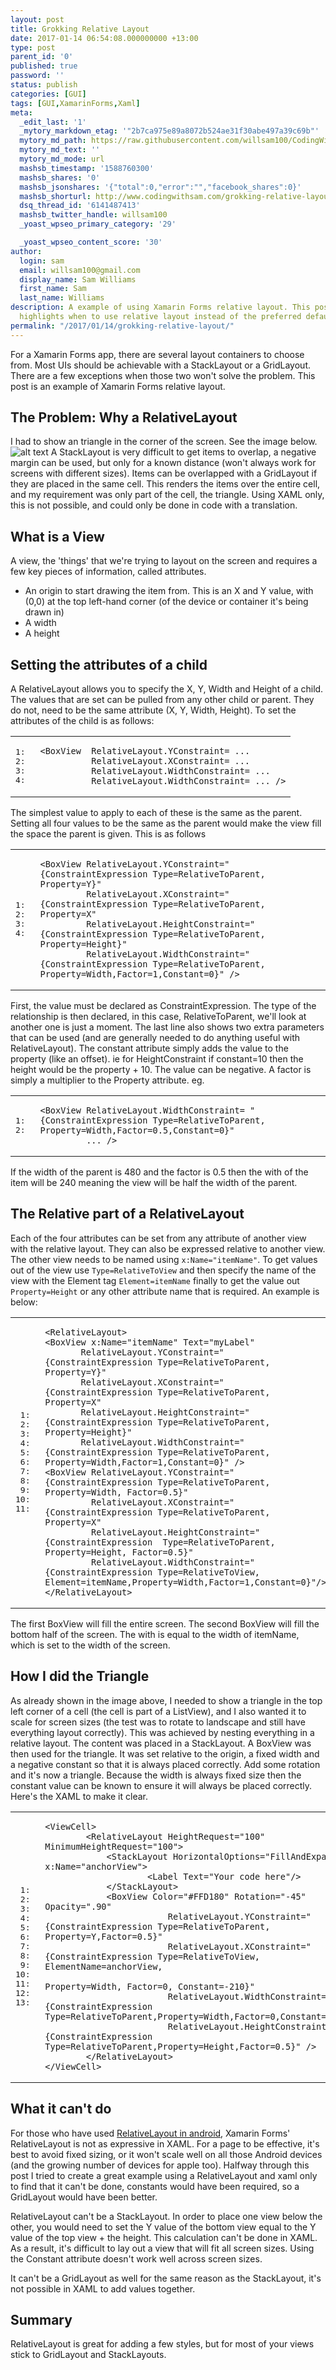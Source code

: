 ```yaml
---
layout: post
title: Grokking Relative Layout
date: 2017-01-14 06:54:08.000000000 +13:00
type: post
parent_id: '0'
published: true
password: ''
status: publish
categories: [GUI]
tags: [GUI,XamarinForms,Xaml]
meta:
  _edit_last: '1'
  _mytory_markdown_etag: '"2b7ca975e89a8072b524ae31f30abe497a39c69b"'
  mytory_md_path: https://raw.githubusercontent.com/willsam100/CodingWithSam/master/RelativeLayout.md
  mytory_md_text: ''
  mytory_md_mode: url
  mashsb_timestamp: '1588760300'
  mashsb_shares: '0'
  mashsb_jsonshares: '{"total":0,"error":"","facebook_shares":0}'
  mashsb_shorturl: http://www.codingwithsam.com/grokking-relative-layout/
  dsq_thread_id: '6141487413'
  mashsb_twitter_handle: willsam100
  _yoast_wpseo_primary_category: '29'

  _yoast_wpseo_content_score: '30'
author:
  login: sam
  email: willsam100@gmail.com
  display_name: Sam Williams
  first_name: Sam
  last_name: Williams
description: A example of using Xamarin Forms relative layout. This post
  highlights when to use relative layout instead of the preferred defaults StackLayout/GridLayout
permalink: "/2017/01/14/grokking-relative-layout/"
---
```

For a Xamarin Forms app, there are several layout containers to choose from. Most UIs should be achievable with a StackLayout or a GridLayout. There are a few exceptions when those two won't solve the problem. This post is an example of Xamarin Forms relative layout.

## The Problem: Why a RelativeLayout
I had to show an triangle in the corner of the screen. See the image below.
<img title="screenshot" src="{{ site.baseurl }}/assets/img/cornerui.png" alt="alt text" />
A StackLayout is very difficult to get items to overlap, a negative margin can be used, but only for a known distance (won't always work for screens with different sizes). Items can be overlapped with a GridLayout if they are placed in the same cell. This renders the items over the entire cell, and my requirement was only part of the cell, the triangle. Using XAML only, this is not possible, and could only be done in code with a translation.

## What is a View
A view, the 'things' that we're trying to layout on the screen and requires a few key pieces of information, called attributes.
- An origin to start drawing the item from. This is an X and Y value, with (0,0) at the top left-hand corner (of the device or container it's being drawn in)
- A width
- A height

## Setting the attributes of a child
A RelativeLayout allows you to specify the X, Y, Width and Height of a child. The values that are set can be pulled from any other child or parent. They do not, need to be the same attribute (X, Y, Width, Height). To set the attributes of the child is as follows:
<table class="pre">
<tbody>
<tr>
<td class="lines">
<pre class="fssnip"><span class="l">1: </span>
<span class="l">2: </span>
<span class="l">3: </span>
<span class="l">4: </span>
</pre>
</td>
<td class="snippet">
<pre class="fssnip highlighted"><code lang="xml"><span class="k">&lt;</span><span class="i">BoxView</span>  <span class="o">RelativeLayout</span>.<span class="o">YConstraint</span>= ...
          <span class="o">RelativeLayout</span>.<span class="o">XConstraint</span>= ...
          <span class="o">RelativeLayout</span>.<span class="o">WidthConstraint</span>= ...
          <span class="o">RelativeLayout</span>.<span class="o">WidthConstraint</span>= ... <span class="k">/&gt;</span>
</code></pre>
</td>
</tr>
</tbody>
</table>
The simplest value to apply to each of these is the same as the parent. Setting all four values to be the same as the parent would make the view fill the space the parent is given. This is as follows
<table class="pre">
<tbody>
<tr>
<td class="lines">
<pre class="fssnip"><span class="l">1: </span>
<span class="l">2: </span>
<span class="l">3: </span>
<span class="l">4: </span>
</pre>
</td>
<td class="snippet">
<pre class="fssnip highlighted"><code lang="xml"><span class="k">&lt;</span><span class="i">BoxView</span> <span class="o">RelativeLayout</span>.<span class="o">YConstraint</span><span class="k">="{ConstraintExpression Type=RelativeToParent, Property=Y}"</span>
         <span class="o">RelativeLayout</span>.<span class="o">XConstraint</span><span class="k">="{ConstraintExpression Type=RelativeToParent, Property=X"</span>
         <span class="o">RelativeLayout</span>.<span class="o">HeightConstraint</span><span class="k">="{ConstraintExpression Type=RelativeToParent, Property=Height}"</span>
         <span class="o">RelativeLayout</span>.<span class="o">WidthConstraint</span><span class="k">="{ConstraintExpression Type=RelativeToParent, Property=Width,Factor=1,Constant=0}"</span> <span class="k">/&gt;</span>
</code></pre>
</td>
</tr>
</tbody>
</table>
First, the value must be declared as ConstraintExpression. The type of the relationship is then declared, in this case, RelativeToParent, we'll look at another one is just a moment. The last line also shows two extra parameters that can be used (and are generally needed to do anything useful with RelativeLayout). The constant attribute simply adds the value to the property (like an offset). ie for HeightConstraint if constant=10 then the height would be the property + 10. The value can be negative. A factor is simply a multiplier to the Property attribute. eg.
<table class="pre">
<tbody>
<tr>
<td class="lines">
<pre class="fssnip"><span class="l">1: </span>
<span class="l">2: </span>
</pre>
</td>
<td class="snippet">
<pre class="fssnip highlighted"><code lang="xml"><span class="k">&lt;</span><span class="i">BoxView</span> <span class="o">RelativeLayout</span>.<span class="o">WidthConstraint</span>= <span class="k">"{ConstraintExpression Type=RelativeToParent, Property=Width,Factor=0.5,Constant=0}"</span>
         ... <span class="k">/&gt;</span>
</code></pre>
</td>
</tr>
</tbody>
</table>
If the width of the parent is 480 and the factor is 0.5 then the with of the item will be 240 meaning the view will be half the width of the parent.

## The Relative part of a RelativeLayout
Each of the four attributes can be set from any attribute of another view with the relative layout. They can also be expressed relative to another view. The other view needs to be named using <code>x:Name="itemName"</code>. To get values out of the view use <code>Type=RelativeToView</code> and then specify the name of the view with the Element tag <code>Element=itemName</code> finally to get the value out <code>Property=Height</code> or any other attribute name that is required. An example is below:
<table class="pre">
<tbody>
<tr>
<td class="lines">
<pre class="fssnip"><span class="l"> 1: </span>
<span class="l"> 2: </span>
<span class="l"> 3: </span>
<span class="l"> 4: </span>
<span class="l"> 5: </span>
<span class="l"> 6: </span>
<span class="l"> 7: </span>
<span class="l"> 8: </span>
<span class="l"> 9: </span>
<span class="l">10: </span>
<span class="l">11: </span>
</pre>
</td>
<td class="snippet">
<pre class="fssnip highlighted"><code lang="xml"><span class="k">&lt;</span><span class="i">RelativeLayout</span><span class="k">&gt;</span>
<span class="k">&lt;</span><span class="i">BoxView</span> <span class="o">x:Name</span><span class="k">="itemName"</span> <span class="o">Text</span><span class="k">="myLabel"</span> 
       <span class="o">RelativeLayout</span>.<span class="o">YConstraint</span><span class="k">="{ConstraintExpression Type=RelativeToParent, Property=Y}"</span>
       <span class="o">RelativeLayout</span>.<span class="o">XConstraint</span><span class="k">="{ConstraintExpression Type=RelativeToParent, Property=X"</span>
       <span class="o">RelativeLayout</span>.<span class="o">HeightConstraint</span><span class="k">="{ConstraintExpression Type=RelativeToParent, Property=Height}"</span>
       <span class="o">RelativeLayout</span>.<span class="o">WidthConstraint</span><span class="k">="{ConstraintExpression Type=RelativeToParent, Property=Width,Factor=1,Constant=0}"</span> <span class="k">/&gt;</span>
<span class="k">&lt;</span><span class="i">BoxView</span> <span class="o">RelativeLayout</span>.<span class="o">YConstraint</span><span class="k">="{ConstraintExpression Type=RelativeToParent, Property=Width, Factor=0.5}"</span>
         <span class="o">RelativeLayout</span>.<span class="o">XConstraint</span><span class="k">="{ConstraintExpression Type=RelativeToParent, Property=X"</span>
         <span class="o">RelativeLayout</span>.<span class="o">HeightConstraint</span><span class="k">="{ConstraintExpression  Type=RelativeToParent, Property=Height, Factor=0.5}"</span>
         <span class="o">RelativeLayout</span>.<span class="o">WidthConstraint</span><span class="k">="{ConstraintExpression Type=RelativeToView, Element=itemName,Property=Width,Factor=1,Constant=0}"</span><span class="k">/&gt;</span>
<span class="k">&lt;/</span><span class="i">RelativeLayout</span><span class="k">&gt;</span>
</code></pre>
</td>
</tr>
</tbody>
</table>
The first BoxView will fill the entire screen. The second BoxView will fill the bottom half of the screen. The with is equal to the width of itemName, which is set to the width of the screen.

## How I did the Triangle
As already shown in the image above, I needed to show a triangle in the top left corner of a cell (the cell is part of a ListView), and I also wanted it to scale for screen sizes (the test was to rotate to landscape and still have everything layout correctly). This was achieved by nesting everything in a relative layout. The content was placed in a StackLayout. A BoxView was then used for the triangle. It was set relative to the origin, a fixed width and a negative constant so that it is always placed correctly. Add some rotation and it's now a triangle. Because the width is always fixed size then the constant value can be known to ensure it will always be placed correctly. Here's the XAML to make it clear.
<table class="pre">
<tbody>
<tr>
<td class="lines">
<pre class="fssnip"><span class="l"> 1: </span>
<span class="l"> 2: </span>
<span class="l"> 3: </span>
<span class="l"> 4: </span>
<span class="l"> 5: </span>
<span class="l"> 6: </span>
<span class="l"> 7: </span>
<span class="l"> 8: </span>
<span class="l"> 9: </span>
<span class="l">10: </span>
<span class="l">11: </span>
<span class="l">12: </span>
<span class="l">13: </span>
</pre>
</td>
<td class="snippet">
<pre class="fssnip highlighted"><code lang="xml"><span class="k">&lt;</span><span class="i">ViewCell</span><span class="k">&gt;</span>
        <span class="k">&lt;</span><span class="i">RelativeLayout</span> <span class="o">HeightRequest</span><span class="k">="100"</span> <span class="o">MinimumHeightRequest</span><span class="k">="100"</span><span class="k">&gt;</span>
            <span class="k">&lt;</span><span class="i">StackLayout</span> <span class="o">HorizontalOptions</span><span class="k">="FillAndExpand"</span> <span class="o">x:Name</span><span class="k">="anchorView"</span><span class="k">&gt;</span>
                    <span class="k">&lt;</span><span class="i">Label</span> <span class="o">Text</span><span class="k">="Your code here"</span><span class="k">/&gt;</span>
            <span class="k">&lt;/</span><span class="i">StackLayout</span><span class="k">&gt;</span>
            <span class="k">&lt;</span><span class="i">BoxView</span> <span class="o">Color</span><span class="k">="#FFD180"</span> <span class="o">Rotation</span><span class="k">="-45"</span> <span class="o">Opacity</span><span class="k">=".90"</span>
                        <span class="o">RelativeLayout</span>.<span class="o">YConstraint</span><span class="k">="{ConstraintExpression Type=RelativeToParent, Property=Y,Factor=0.5}"</span>
                        <span class="o">RelativeLayout</span>.<span class="o">XConstraint</span><span class="k">="{ConstraintExpression Type=RelativeToView, ElementName=anchorView, 
                                                    Property=Width, Factor=0, Constant=-210}"</span>
                        <span class="o">RelativeLayout</span>.<span class="o">WidthConstraint</span><span class="k">="{ConstraintExpression Type=RelativeToParent,Property=Width,Factor=0,Constant=400}"</span>
                        <span class="o">RelativeLayout</span>.<span class="o">HeightConstraint</span><span class="k">="{ConstraintExpression Type=RelativeToParent,Property=Height,Factor=0.5}"</span> <span class="k">/&gt;</span>
        <span class="k">&lt;/</span><span class="i">RelativeLayout</span><span class="k">&gt;</span>
<span class="k">&lt;/</span><span class="i">ViewCell</span><span class="k">&gt;</span>
</code></pre>
</td>
</tr>
</tbody>
</table>

## What it can't do
For those who have used <a href="https://developer.android.com/guide/topics/ui/layout/relative.html">RelativeLayout in android</a>, Xamarin Forms' RelativeLayout is not as expressive in XAML. For a page to be effective, it's best to avoid fixed sizing, or it won't scale well on all those Android devices (and the growing number of devices for apple too). Halfway through this post I tried to create a great example using a RelativeLayout and xaml only to find that it can't be done, constants would have been required, so a GridLayout would have been better.

RelativeLayout can't be a StackLayout. In order to place one view below the other, you would need to set the Y value of the bottom view equal to the Y value of the top view + the height. This calculation can't be done in XAML. As a result, it's difficult to lay out a view that will fit all screen sizes. Using the Constant attribute doesn't work well across screen sizes.

It can't be a GridLayout as well for the same reason as the StackLayout, it's not possible in XAML to add values together.

## Summary
RelativeLayout is great for adding a few styles, but for most of your views stick to GridLayout and StackLayouts.
